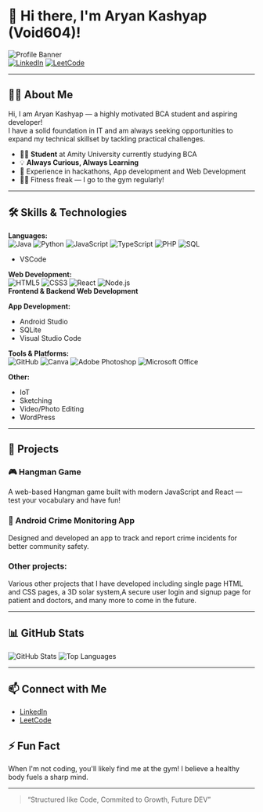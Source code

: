 # 👋 Hi there, I'm Aryan Kashyap (Void604)!

![Profile Banner](https://img.shields.io/badge/%F0%9F%94%A5%20Always%20Curious,%20Always%20Learning-%230072ff?style=for-the-badge&logo=github)  
[![LinkedIn](https://img.shields.io/badge/LinkedIn-Aryan%20Kashyap-blue?style=flat-square&logo=linkedin)](https://www.linkedin.com/in/aryan-kashyap-31707b29b/)
[![LeetCode](https://img.shields.io/badge/LeetCode-Void604-orange?style=flat-square&logo=leetcode)](https://leetcode.com/u/void604/)

---

## 👨‍💻 About Me
Hi, I am Aryan Kashyap — a highly motivated BCA student and aspiring developer!  
I have a solid foundation in IT and am always seeking opportunities to expand my technical skillset by tackling practical challenges.

- 🧑‍🎓 **Student** at Amity University currently studying BCA
- 💡 **Always Curious, Always Learning**
- 🚀 Experience in hackathons, App development and Web Development
- 🏋️‍♂️ Fitness freak — I go to the gym regularly!

---

## 🛠️ Skills & Technologies

**Languages:**  
![Java](https://img.shields.io/badge/Java-ED8B00?style=flat-square&logo=java&logoColor=white)
![Python](https://img.shields.io/badge/Python-3776AB?style=flat-square&logo=python&logoColor=white)
![JavaScript](https://img.shields.io/badge/JavaScript-F7DF1E?style=flat-square&logo=javascript&logoColor=black)
![TypeScript](https://img.shields.io/badge/TypeScript-007ACC?style=flat-square&logo=typescript&logoColor=white)
![PHP](https://img.shields.io/badge/PHP-777BB4?style=flat-square&logo=php&logoColor=white)
![SQL](https://img.shields.io/badge/SQL-4479A1?style=flat-square&logo=postgresql&logoColor=white)
- VSCode

**Web Development:**  
![HTML5](https://img.shields.io/badge/HTML5-E34F26?style=flat-square&logo=html5&logoColor=white)
![CSS3](https://img.shields.io/badge/CSS3-1572B6?style=flat-square&logo=css3&logoColor=white)
![React](https://img.shields.io/badge/React-61DAFB?style=flat-square&logo=react&logoColor=black)
![Node.js](https://img.shields.io/badge/Node.js-339933?style=flat-square&logo=node.js&logoColor=white)  
**Frontend & Backend Web Development**

**App Development:**  
- Android Studio
- SQLite
- Visual Studio Code

**Tools & Platforms:**  
![GitHub](https://img.shields.io/badge/GitHub-181717?style=flat-square&logo=github&logoColor=white)
![Canva](https://img.shields.io/badge/Canva-00C4CC?style=flat-square&logo=canva&logoColor=white)
![Adobe Photoshop](https://img.shields.io/badge/Adobe%20Photoshop-31A8FF?style=flat-square&logo=adobephotoshop&logoColor=white)
![Microsoft Office](https://img.shields.io/badge/Microsoft%20Office-D83B01?style=flat-square&logo=microsoftoffice&logoColor=white)

**Other:**  
- IoT
- Sketching
- Video/Photo Editing
- WordPress

---

## 🌟 Projects

### 🎮 Hangman Game
A web-based Hangman game built with modern JavaScript and React — test your vocabulary and have fun!

### 📱 Android Crime Monitoring App
Designed and developed an app to track and report crime incidents for better community safety.

### Other projects:
Various other projects that I have developed including single page HTML and CSS pages, a 3D solar system,A secure user login and signup page for patient and doctors, and many more to come in the future.

---

## 📊 GitHub Stats

![GitHub Stats](https://github-readme-stats.vercel.app/api?username=Void604&show_icons=true&theme=radical)
![Top Languages](https://github-readme-stats.vercel.app/api/top-langs/?username=Void604&layout=compact&theme=radical)

---

## 📫 Connect with Me

- [LinkedIn](https://www.linkedin.com/in/aryan-kashyap-31707b29b/)
- [LeetCode](https://leetcode.com/u/void604/)

## ⚡ Fun Fact

When I'm not coding, you'll likely find me at the gym! I believe a healthy body fuels a sharp mind.

---

> “Structured like Code, Commited to Growth, Future DEV”
